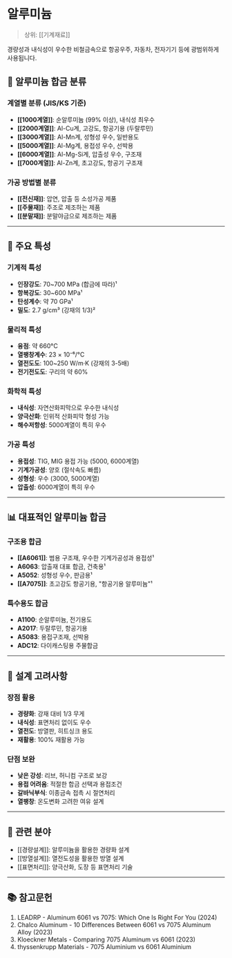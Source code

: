 # 알루미늄

> 상위: [[기계재료]]

경량성과 내식성이 우수한 비철금속으로 항공우주, 자동차, 전자기기 등에 광범위하게 사용됩니다.

## 🔩 알루미늄 합금 분류

### 계열별 분류 (JIS/KS 기준)
- **[[1000계열]]**: 순알루미늄 (99% 이상), 내식성 최우수
- **[[2000계열]]**: Al-Cu계, 고강도, 항공기용 (두랄루민)
- **[[3000계열]]**: Al-Mn계, 성형성 우수, 일반용도
- **[[5000계열]]**: Al-Mg계, 용접성 우수, 선박용
- **[[6000계열]]**: Al-Mg-Si계, 압출성 우수, 구조재
- **[[7000계열]]**: Al-Zn계, 초고강도, 항공기 구조재

### 가공 방법별 분류
- **[[전신재]]**: 압연, 압출 등 소성가공 제품
- **[[주물재]]**: 주조로 제조하는 제품
- **[[분말재]]**: 분말야금으로 제조하는 제품

---

## 🎯 주요 특성

### 기계적 특성
- **인장강도**: 70~700 MPa (합금에 따라)¹
- **항복강도**: 30~600 MPa¹
- **탄성계수**: 약 70 GPa¹
- **밀도**: 2.7 g/cm³ (강재의 1/3)²

### 물리적 특성
- **융점**: 약 660°C
- **열팽창계수**: 23 × 10⁻⁶/°C
- **열전도도**: 100~250 W/m·K (강재의 3-5배)
- **전기전도도**: 구리의 약 60%

### 화학적 특성
- **내식성**: 자연산화피막으로 우수한 내식성
- **양극산화**: 인위적 산화피막 형성 가능
- **해수저항성**: 5000계열이 특히 우수

### 가공 특성
- **용접성**: TIG, MIG 용접 가능 (5000, 6000계열)
- **기계가공성**: 양호 (절삭속도 빠름)
- **성형성**: 우수 (3000, 5000계열)
- **압출성**: 6000계열이 특히 우수

---

## 📊 대표적인 알루미늄 합금

### 구조용 합금
- **[[A6061]]**: 범용 구조재, 우수한 기계가공성과 용접성¹
- **A6063**: 압출재 대표 합금, 건축용¹
- **A5052**: 성형성 우수, 판금용¹
- **[[A7075]]**: 초고강도 항공기용, "항공기용 알루미늄"¹

### 특수용도 합금
- **A1100**: 순알루미늄, 전기용도
- **A2017**: 두랄루민, 항공기용
- **A5083**: 용접구조재, 선박용
- **ADC12**: 다이캐스팅용 주물합금

---

## 🎯 설계 고려사항

### 장점 활용
- **경량화**: 강재 대비 1/3 무게
- **내식성**: 표면처리 없이도 우수
- **열전도**: 방열판, 히트싱크 용도
- **재활용**: 100% 재활용 가능

### 단점 보완
- **낮은 강성**: 리브, 허니컴 구조로 보강
- **용접 어려움**: 적절한 합금 선택과 용접조건
- **갈바닉부식**: 이종금속 접촉 시 절연처리
- **열팽창**: 온도변화 고려한 여유 설계

---

## 🔗 관련 분야
- [[경량설계]]: 알루미늄을 활용한 경량화 설계
- [[방열설계]]: 열전도성을 활용한 방열 설계
- [[표면처리]]: 양극산화, 도장 등 표면처리 기술

---

## 📚 참고문헌
1. LEADRP - Aluminum 6061 vs 7075: Which One Is Right For You (2024)
2. Chalco Aluminum - 10 Differences Between 6061 vs 7075 Aluminum Alloy (2023)
3. Kloeckner Metals - Comparing 7075 Aluminum vs 6061 (2023)
4. thyssenkrupp Materials - 7075 Aluminium vs 6061 Aluminium
